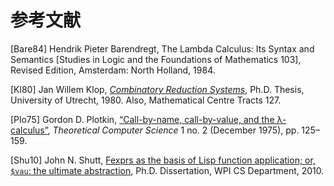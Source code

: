 # 参考文献

<a name="Bare84"></a>
[Bare84] Hendrik Pieter Barendregt, The Lambda Calculus: Its Syntax and Semantics [Studies in Logic and the Foundations of Mathematics 103], Revised Edition, Amsterdam: North Holland, 1984.

<a name="Kl80"></a>
[Kl80] Jan Willem Klop, [<i>Combinatory Reduction Systems</i>](https://eprints.illc.uva.nl/id/eprint/1876/1/HDS-33-Jan-Willem-Klop.text.pdf), Ph.D. Thesis, University of Utrecht, 1980. Also, Mathematical Centre Tracts 127.

<a name="Plo75"></a>
[Plo75] Gordon D. Plotkin, [“Call-by-name, call-by-value, and the λ-calculus”](https://homepages.inf.ed.ac.uk/gdp/publications/cbn_cbv_lambda.pdf), <i>Theoretical Computer Science</i> 1 no. 2 (December 1975), pp. 125–159.

<a name="Shu10"></a>
[Shu10] John N. Shutt, [Fexprs as the basis of Lisp function application; or, `$vau`: the ultimate abstraction](https://web.wpi.edu/Pubs/ETD/Available/etd-090110-124904/unrestricted/jshutt.pdf), Ph.D. Dissertation, WPI CS Department, 2010.
